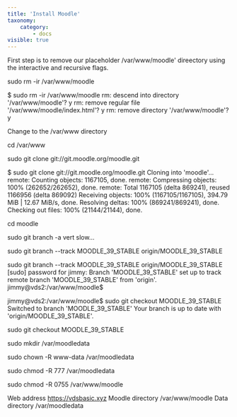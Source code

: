 ```yaml
---
title: 'Install Moodle'
taxonomy:
    category:
        - docs
visible: true
---
```


<p>   
First step is to remove our placeholder /var/www/moodle' direectory using the interactive and recursive flags.</p>

sudo rm -ir /var/www/moodle 
 
    
$ sudo rm -ir /var/www/moodle
rm: descend into directory '/var/www/moodle'? y
rm: remove regular file '/var/www/moodle/index.html'? y
rm: remove directory '/var/www/moodle'? y

Change to the /var/www directory

cd /var/www
   
    
sudo git clone git://git.moodle.org/moodle.git 
   
   $ sudo git clone git://git.moodle.org/moodle.git 
Cloning into 'moodle'...
remote: Counting objects: 1167105, done.
remote: Compressing objects: 100% (262652/262652), done.
remote: Total 1167105 (delta 869241), reused 1166956 (delta 869092)
Receiving objects: 100% (1167105/1167105), 394.79 MiB | 12.67 MiB/s, done.
Resolving deltas: 100% (869241/869241), done.
Checking out files: 100% (21144/21144), done.

cd moodle


sudo git branch -a
vert slow...

sudo git branch --track MOODLE_39_STABLE origin/MOODLE_39_STABLE

sudo git branch --track MOODLE_39_STABLE origin/MOODLE_39_STABLE
[sudo] password for jimmy: 
Branch 'MOODLE_39_STABLE' set up to track remote branch 'MOODLE_39_STABLE' from 'origin'.
jimmy@vds2:/var/www/moodle$ 

jimmy@vds2:/var/www/moodle$ sudo git checkout MOODLE_39_STABLE
Switched to branch 'MOODLE_39_STABLE'
Your branch is up to date with 'origin/MOODLE_39_STABLE'.



sudo git checkout MOODLE_39_STABLE

sudo mkdir /var/moodledata
 
 sudo chown -R www-data /var/moodledata


sudo chmod -R 777 /var/moodledata



sudo chmod -R 0755 /var/www/moodle   

Web address  https://vdsbasic.xyz
Moodle directory  /var/www/moodle
Data directory /var/moodledata
    
